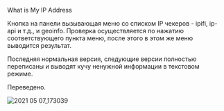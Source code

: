 What is My IP  Address

Кнопка на панели вызывающая меню со списком IP чекеров - ipifi, ip-api и т.д., и geoinfo. Проверка осуществляется по нажатию соответствующего пункта меню, после этого в этом же меню выводится результат.

Последняя нормальная версия, следующие версии полностью переписаны и выводят кучу ненужной информации в текстовом режиме.

Переведено.

![2021 05 07_173039](https://user-images.githubusercontent.com/13194155/117465112-04f4c680-af5a-11eb-8c5b-faee6bea1b34.png)
